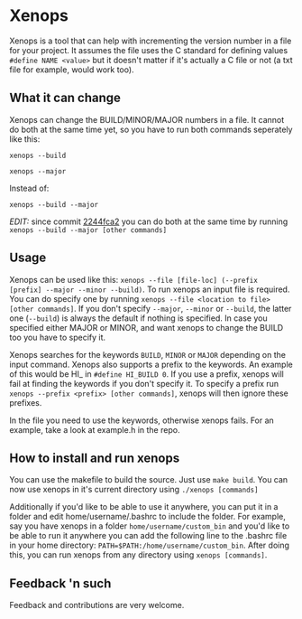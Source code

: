 # Xenops

Xenops is a tool that can help with incrementing the version number in a file for your project. It assumes the file uses the C standard for defining values `#define NAME <value>` but it doesn't matter if it's actually a C file or not (a txt file for example, would work too).


## What it can change
Xenops can change the BUILD/MINOR/MAJOR numbers in a file. It cannot do both at the same time yet, so you have to run both commands seperately like this:

`xenops --build`

`xenops --major`

Instead of:

`xenops --build --major`

*EDIT:* since commit [2244fca2](https://github.com/m44rtn/xenops/commit/2244fca2402adebbf88ab526624df471e0220ea7) you can do both at the same time by running `xenops --build --major [other commands]`

## Usage
Xenops can be used like this: `xenops --file [file-loc] (--prefix [prefix] --major --minor --build)`. To run xenops an input file is required. You can do specify one by running `xenops --file <location to file> [other commands]`. If you don't specify `--major`, `--minor` or `--build`, the latter one (`--build`) is always the default if nothing is specified. In case you specified either MAJOR or MINOR, and want xenops to change the BUILD too you have to specify it.

Xenops searches for the keywords `BUILD`, `MINOR` or `MAJOR` depending on the input command. Xenops also supports a prefix to the keywords. An example of this would be HI_ in `#define HI_BUILD 0`. If you use a prefix, xenops will fail at finding the keywords if you don't specify it. To specify a prefix run `xenops --prefix <prefix> [other commands]`, xenops will then ignore these prefixes.

In the file you need to use the keywords, otherwise xenops fails. 
For an example, take a look at example.h in the repo.

## How to install and run xenops
You can use the makefile to build the source. Just use 
`make build`.
You can now use xenops in it's current directory using
`./xenops [commands]`

Additionally if you'd like to be able to use it anywhere, you can put it in a folder and edit home/username/.bashrc
to include the folder. For example, say you have xenops in a folder `home/username/custom_bin`
and you'd like to be able to run it anywhere you can add the following line to the .bashrc file in your home directory:
`PATH=$PATH:/home/username/custom_bin`. After doing this, you can run xenops from any directory using
`xenops [commands]`.

## Feedback 'n such
Feedback and contributions are very welcome.

